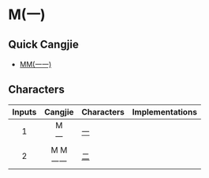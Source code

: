
# M(一)

## Quick Cangjie

- [MM(一一)](MM(一一).md)

## Characters

| Inputs |  Cangjie  | Characters | Implementations |
| :----: | :-------: | ---------- | --------------- |
|   1    |  M<br>一   | [一](一.md)  |                 |
|   2    | M M<br>一一 | [二](二.md)  |                 |

